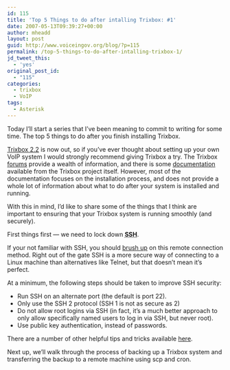 ```yaml
---
id: 115
title: 'Top 5 Things to do after intalling Trixbox: #1'
date: 2007-05-13T09:39:27+00:00
author: mheadd
layout: post
guid: http://www.voiceingov.org/blog/?p=115
permalink: /top-5-things-to-do-after-intalling-trixbox-1/
jd_tweet_this:
  - 'yes'
original_post_id:
  - "115"
categories:
  - trixbox
  - VoIP
tags:
  - Asterisk
---
```

Today I&#8217;ll start a series that I&#8217;ve been meaning to commit to writing for some time. The top 5 things to do after you finish installing Trixbox.

[Trixbox 2.2](http://www.trixbox.org/downloads) is now out, so if you&#8217;ve ever thought about setting up your own VoIP system I would strongly recommend giving Trixbox a try. The Trixbox [forums](http://www.trixbox.org/forum) provide a wealth of information, and there is some [documentation](http://forge.trixbox.org/gf/project/trixbox2/wiki/?action=index) available from the Trixbox project itself. However, most of the documentation focuses on the installation process, and does not provide a whole lot of information about what to do after your system is installed and running.

With this in mind, I&#8217;d like to share some of the things that I think are important to ensuring that your Trixbox system is running smoothly (and securely).

First things first &#8212; we need to lock down **<acronym title="Secure Shell">SSH</acronym>**.

If your not familiar with SSH, you should [brush up](http://www.suso.org/docs/shell/ssh.sdf) on this remote connection method. Right out of the gate SSH is a more secure way of connecting to a Linux machine than alternatives like Telnet, but that doesn&#8217;t mean it&#8217;s perfect.

At a minimum, the following steps should be taken to improve SSH security:

  * Run SSH on an alternate port (the default is port 22).
  * Only use the SSH 2 protocol (SSH 1 is not as secure as 2)
  * Do not allow root logins via SSH (in fact, it&#8217;s a much better approach to only allow specifically named users to log in via SSH, but never root).
  * Use public key authentication, instead of passwords.

There are a number of other helpful tips and tricks available [here](http://enterprise.linux.com/enterprise/07/03/26/1423232.shtml?tid=129&tid=100&tid=35).

Next up, we&#8217;ll walk through the process of backing up a Trixbox system and transferring the backup to a remote machine using scp and cron.